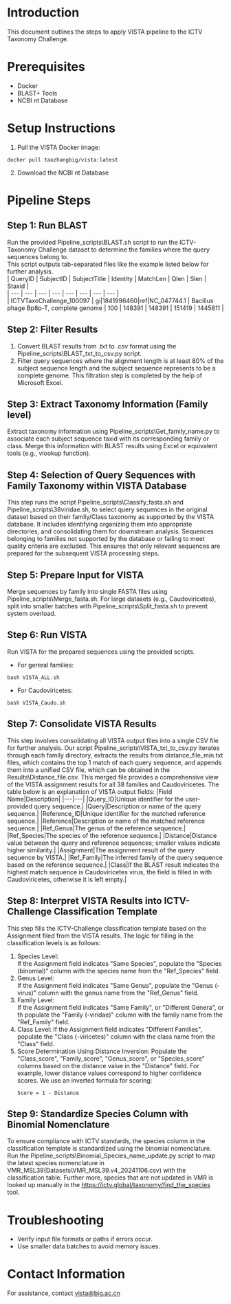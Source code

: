 # Introduction
This document outlines the steps to apply VISTA pipeline to the ICTV Taxonomy Challenge.

# Prerequisites
- Docker
- BLAST+ Tools
- NCBI nt Database
# Setup Instructions
1. Pull the VISTA Docker image:
```shell
docker pull taozhangbig/vista:latest
```
2. Download the NCBI nt Database

# Pipeline Steps
## Step 1: Run BLAST
Run the provided Pipeline_scripts\BLAST.sh script to run the ICTV-Taxonomy Challenge dataset to determine the families where the query sequences belong to.  
This script outputs tab-separated files like the example listed below for further analysis.  
| QueryID | SubjectID | SubjectTitle | Identity | MatchLen | Qlen | Slen | Staxid |  
| --- | --- | --- | --- | --- | --- | --- | --- |  
| ICTVTaxoChallenge_100097 | gi\|1841996460\|ref\|NC_047744.1 | Bacillus phage Bp8p-T, complete genome | 100 | 148391 | 148391 | 151419 | 1445811 |

## Step 2: Filter Results
1. Convert BLAST results from .txt to .csv format using the Pipeline_scripts\BLAST_txt_to_csv.py script.
2. Filter query sequences where the alignment length is at least 80% of the subject sequence length and the subject sequence represents to be a complete genome. This filtration step is completed by the help of Microsoft Excel.

## Step 3: Extract Taxonomy Information (Family level)
Extract taxonomy information using Pipeline_scripts\Get_family_name.py to associate each subject sequence taxid with its corresponding family or class. Merge this information with BLAST results using Excel or equivalent tools (e.g., vlookup function).

## Step 4: Selection of Query Sequences with Family Taxonomy within VISTA Database
This step runs the script Pipeline_scripts\Classify_fasta.sh and Pipeline_scripts\38viridae.sh, to select query sequences in the original dataset based on their family/Class taxonomy as supported by the VISTA database. It includes identifying organizing them into appropriate directories, and consolidating them for downstream analysis. Sequences belonging to families not supported by the database or failing to meet quality criteria are excluded. This ensures that only relevant sequences are prepared for the subsequent VISTA processing steps.

## Step 5: Prepare Input for VISTA
Merge sequences by family into single FASTA files using Pipeline_scripts\Merge_fasta.sh. For large datasets (e.g., Caudoviricetes), split into smaller batches with Pipeline_scripts\Split_fasta.sh to prevent system overload.

## Step 6: Run VISTA
Run VISTA for the prepared sequences using the provided scripts.
- For gereral families:
```shell
bash VISTA_ALL.sh
```
- For Caudoviricetes:
```shell
bash VISTA_Caudo.sh
```

## Step 7: Consolidate VISTA Results
This step involves consolidating all VISTA output files into a single CSV file for further analysis. Our script Pipeline_scripts\VISTA_txt_to_csv.py iterates through each family directory, extracts the results from distance_file_min.txt files, which contains the top 1 match of each query sequence, and appends them into a unified CSV file, which can be obtained in the Results\Distance_file.csv. This merged file provides a comprehensive view of the VISTA assignment results for all 38 families and Caudoviricetes. The table below is an explanation of VISTA output fields:
|Field Name|Description|
|---|---|
|Query_ID|Unique identifier for the user-provided query sequence.|
|Query|Description or name of the query sequence.|
|Reference_ID|Unique identifier for the matched reference sequence.|
|Reference|Description or name of the matched reference sequence.|
|Ref_Genus|The genus of the reference sequence.|
|Ref_Species|The species of the reference sequence.|
|Distance|Distance value between the query and reference sequences; smaller values indicate higher similarity.|
|Assignment|The assignment result of the query sequence by VISTA.|
|Ref_Family|The inferred family of the query sequence based on the reference sequence.|
|Class|If the BLAST result indicates the highest match sequence is Caudoviricetes virus, the field is filled in with Caudoviricetes, otherwise it is left empty.|

## Step 8: Interpret VISTA Results into ICTV-Challenge Classification Template
This step fills the ICTV-Challenge classification template based on the Assignment filed from the VISTA results. The logic for filling in the classification levels is as follows:   
1. Species Level:   
   If the Assignment field indicates "Same Species", populate the "Species (binomial)" column with the species name from the "Ref_Species" field.
2. Genus Level:   
   If the Assignment field indicates "Same Genus", populate the "Genus (-virus)" column with the genus name from the "Ref_Genus" field.
3. Family Level:   
   If the Assignment field indicates "Same Family", or "Different Genera", or th populate the "Family (-viridae)" column with the family name from the "Ref_Family" field.
4. Class Level:
   If the Assignment field indicates "Different Families", populate the "Class (-viricetes)" column with the class name from the "Class" field.
5. Score Determination Using Distance Inversion:
   Populate the "Class_score", "Family_score", "Genus_score", or "Species_score" columns based on the distance value in the "Distance" field. For example, lower distance values correspond to higher confidence scores. We use an inverted formula for scoring:
   ```
   Score = 1 - Distance
   ```
## Step 9: Standardize Species Column with Binomial Nomenclature
To ensure compliance with ICTV standards, the species column in the classification template is standardized using the binomial nomenclature. Run the Pipeline_scripts\Binomial_Species_name_update.py script to map the latest species nomenclature in VMR_MSL39(Datasets\VMR_MSL39.v4_20241106.csv) with the classification table. Further more, species that are not updated in VMR is looked up manually in the https://ictv.global/taxonomy/find_the_species tool.

# Troubleshooting
- Verify input file formats or paths if errors occur.
- Use smaller data batches to avoid memory issues.

# Contact Information
For assistance, contact vista@big.ac.cn